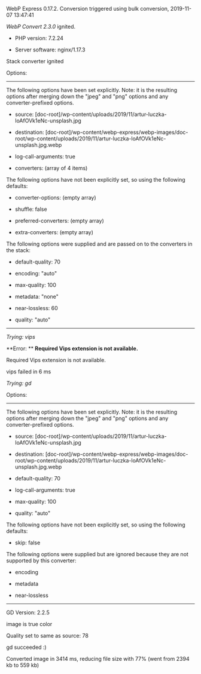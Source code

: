 WebP Express 0.17.2. Conversion triggered using bulk conversion, 2019-11-07 13:47:41

*WebP Convert 2.3.0*  ignited.
- PHP version: 7.2.24
- Server software: nginx/1.17.3

Stack converter ignited

Options:
------------
The following options have been set explicitly. Note: it is the resulting options after merging down the "jpeg" and "png" options and any converter-prefixed options.
- source: [doc-root]/wp-content/uploads/2019/11/artur-luczka-loAfOVk1eNc-unsplash.jpg
- destination: [doc-root]/wp-content/webp-express/webp-images/doc-root/wp-content/uploads/2019/11/artur-luczka-loAfOVk1eNc-unsplash.jpg.webp
- log-call-arguments: true
- converters: (array of 4 items)

The following options have not been explicitly set, so using the following defaults:
- converter-options: (empty array)
- shuffle: false
- preferred-converters: (empty array)
- extra-converters: (empty array)

The following options were supplied and are passed on to the converters in the stack:
- default-quality: 70
- encoding: "auto"
- max-quality: 100
- metadata: "none"
- near-lossless: 60
- quality: "auto"
------------


*Trying: vips* 

**Error: ** **Required Vips extension is not available.** 
Required Vips extension is not available.
vips failed in 6 ms

*Trying: gd* 

Options:
------------
The following options have been set explicitly. Note: it is the resulting options after merging down the "jpeg" and "png" options and any converter-prefixed options.
- source: [doc-root]/wp-content/uploads/2019/11/artur-luczka-loAfOVk1eNc-unsplash.jpg
- destination: [doc-root]/wp-content/webp-express/webp-images/doc-root/wp-content/uploads/2019/11/artur-luczka-loAfOVk1eNc-unsplash.jpg.webp
- default-quality: 70
- log-call-arguments: true
- max-quality: 100
- quality: "auto"

The following options have not been explicitly set, so using the following defaults:
- skip: false

The following options were supplied but are ignored because they are not supported by this converter:
- encoding
- metadata
- near-lossless
------------

GD Version: 2.2.5
image is true color
Quality set to same as source: 78
gd succeeded :)

Converted image in 3414 ms, reducing file size with 77% (went from 2394 kb to 559 kb)
